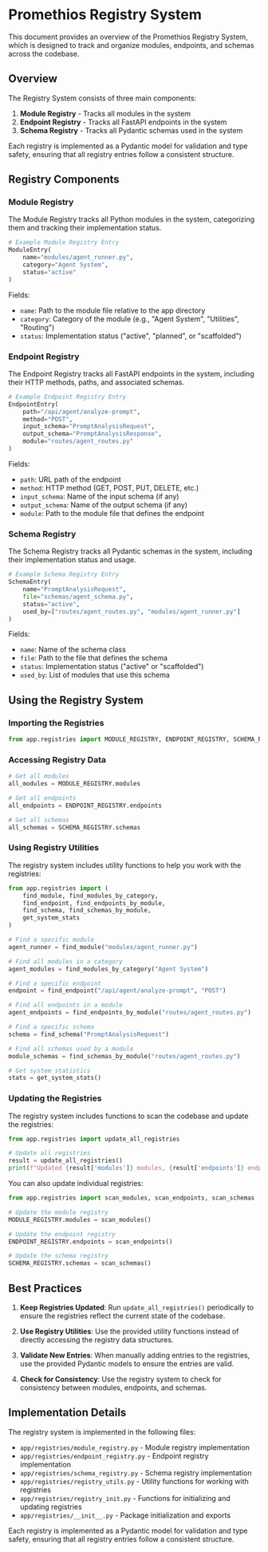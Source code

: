 # Promethios Registry System

This document provides an overview of the Promethios Registry System, which is designed to track and organize modules, endpoints, and schemas across the codebase.

## Overview

The Registry System consists of three main components:

1. **Module Registry** - Tracks all modules in the system
2. **Endpoint Registry** - Tracks all FastAPI endpoints in the system
3. **Schema Registry** - Tracks all Pydantic schemas used in the system

Each registry is implemented as a Pydantic model for validation and type safety, ensuring that all registry entries follow a consistent structure.

## Registry Components

### Module Registry

The Module Registry tracks all Python modules in the system, categorizing them and tracking their implementation status.

```python
# Example Module Registry Entry
ModuleEntry(
    name="modules/agent_runner.py",
    category="Agent System",
    status="active"
)
```

Fields:
- `name`: Path to the module file relative to the app directory
- `category`: Category of the module (e.g., "Agent System", "Utilities", "Routing")
- `status`: Implementation status ("active", "planned", or "scaffolded")

### Endpoint Registry

The Endpoint Registry tracks all FastAPI endpoints in the system, including their HTTP methods, paths, and associated schemas.

```python
# Example Endpoint Registry Entry
EndpointEntry(
    path="/api/agent/analyze-prompt",
    method="POST",
    input_schema="PromptAnalysisRequest",
    output_schema="PromptAnalysisResponse",
    module="routes/agent_routes.py"
)
```

Fields:
- `path`: URL path of the endpoint
- `method`: HTTP method (GET, POST, PUT, DELETE, etc.)
- `input_schema`: Name of the input schema (if any)
- `output_schema`: Name of the output schema (if any)
- `module`: Path to the module file that defines the endpoint

### Schema Registry

The Schema Registry tracks all Pydantic schemas in the system, including their implementation status and usage.

```python
# Example Schema Registry Entry
SchemaEntry(
    name="PromptAnalysisRequest",
    file="schemas/agent_schema.py",
    status="active",
    used_by=["routes/agent_routes.py", "modules/agent_runner.py"]
)
```

Fields:
- `name`: Name of the schema class
- `file`: Path to the file that defines the schema
- `status`: Implementation status ("active" or "scaffolded")
- `used_by`: List of modules that use this schema

## Using the Registry System

### Importing the Registries

```python
from app.registries import MODULE_REGISTRY, ENDPOINT_REGISTRY, SCHEMA_REGISTRY
```

### Accessing Registry Data

```python
# Get all modules
all_modules = MODULE_REGISTRY.modules

# Get all endpoints
all_endpoints = ENDPOINT_REGISTRY.endpoints

# Get all schemas
all_schemas = SCHEMA_REGISTRY.schemas
```

### Using Registry Utilities

The registry system includes utility functions to help you work with the registries:

```python
from app.registries import (
    find_module, find_modules_by_category,
    find_endpoint, find_endpoints_by_module,
    find_schema, find_schemas_by_module,
    get_system_stats
)

# Find a specific module
agent_runner = find_module("modules/agent_runner.py")

# Find all modules in a category
agent_modules = find_modules_by_category("Agent System")

# Find a specific endpoint
endpoint = find_endpoint("/api/agent/analyze-prompt", "POST")

# Find all endpoints in a module
agent_endpoints = find_endpoints_by_module("routes/agent_routes.py")

# Find a specific schema
schema = find_schema("PromptAnalysisRequest")

# Find all schemas used by a module
module_schemas = find_schemas_by_module("routes/agent_routes.py")

# Get system statistics
stats = get_system_stats()
```

### Updating the Registries

The registry system includes functions to scan the codebase and update the registries:

```python
from app.registries import update_all_registries

# Update all registries
result = update_all_registries()
print(f"Updated {result['modules']} modules, {result['endpoints']} endpoints, and {result['schemas']} schemas")
```

You can also update individual registries:

```python
from app.registries import scan_modules, scan_endpoints, scan_schemas

# Update the module registry
MODULE_REGISTRY.modules = scan_modules()

# Update the endpoint registry
ENDPOINT_REGISTRY.endpoints = scan_endpoints()

# Update the schema registry
SCHEMA_REGISTRY.schemas = scan_schemas()
```

## Best Practices

1. **Keep Registries Updated**: Run `update_all_registries()` periodically to ensure the registries reflect the current state of the codebase.

2. **Use Registry Utilities**: Use the provided utility functions instead of directly accessing the registry data structures.

3. **Validate New Entries**: When manually adding entries to the registries, use the provided Pydantic models to ensure the entries are valid.

4. **Check for Consistency**: Use the registry system to check for consistency between modules, endpoints, and schemas.

## Implementation Details

The registry system is implemented in the following files:

- `app/registries/module_registry.py` - Module registry implementation
- `app/registries/endpoint_registry.py` - Endpoint registry implementation
- `app/registries/schema_registry.py` - Schema registry implementation
- `app/registries/registry_utils.py` - Utility functions for working with registries
- `app/registries/registry_init.py` - Functions for initializing and updating registries
- `app/registries/__init__.py` - Package initialization and exports

Each registry is implemented as a Pydantic model for validation and type safety, ensuring that all registry entries follow a consistent structure.
